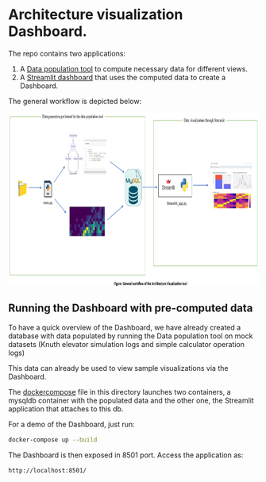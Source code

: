 # Architecture visualization Dashboard.

The repo contains two applications:
1. A [Data population tool](https://github.com/SmartDeltaFraunhoferFOKUS/Architecture_Visualization_Tool/tree/master/data_population_tool) to compute necessary data for different views. 
2. A [Streamlit dashboard](https://github.com/SmartDeltaFraunhoferFOKUS/Architecture_Visualization_Tool/tree/master/streamlit_dashboard) that uses the computed data to create a Dashboard.

The general workflow is depicted below:

<img src= "_img/workflow.png" width="900" height="350">


## Running the Dashboard with pre-computed data

To have a quick overview of the Dashboard, we have already created a database with data populated by running the Data population tool on mock datasets (Knuth elevator simulation logs and simple calculator operation logs)

This data can already be used to view sample visualizations via the Dashboard. 

The [dockercompose](https://github.com/SmartDeltaFraunhoferFOKUS/Architecture_Visualization_Tool/blob/master/docker-compose.yaml) file in this directory launches two containers, a mysqldb container with the populated data and the other one, the Streamlit application that attaches to this db.  

For a demo of the Dashboard, just run:

```bash
docker-compose up --build
```

The Dashboard is then exposed in 8501 port. Access the application as:
```bash
http://localhost:8501/
```


